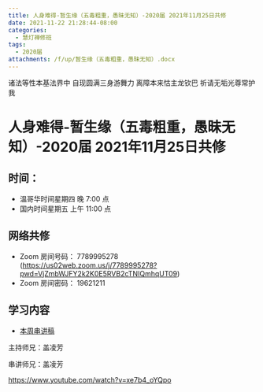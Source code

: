 ```yaml
---
title: 人身难得-暂生缘（五毒粗重，愚昧无知）-2020届 2021年11月25日共修
date: 2021-11-22 21:28:44-08:00
categories:
  - 慧灯禅修班
tags:
  - 2020届
attachments: /f/up/暂生缘（五毒粗重，愚昧无知）.docx
---
```

诸法等性本基法界中 自现圆满三身游舞力 
离障本来怙主龙钦巴 祈请无垢光尊常护我

# 人身难得-暂生缘（五毒粗重，愚昧无知）-2020届 2021年11月25日共修

## 时间：

* 温哥华时间星期四 晚 7:00 点
* 国内时间星期五 上午 11:00 点

## 网络共修

* Zoom 房间号码： 7789995278 (<https://us02web.zoom.us/j/7789995278?pwd=VjZmbWJFY2k2K0E5RVB2cTNIQmhqUT09>)
* Zoom 房间密码： 19621211

## 学习内容

* [本周串讲稿](http://huidengchanxiu.net/hdv/f/up/暂生缘（五毒粗重，愚昧无知）.docx)

主持师兄：盖凌芳

串讲师兄：盖凌芳

<https://www.youtube.com/watch?v=xe7b4_oYQpo>